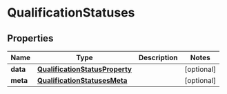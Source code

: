 

# QualificationStatuses


## Properties

| Name | Type | Description | Notes |
|------------ | ------------- | ------------- | -------------|
|**data** | [**QualificationStatusProperty**](QualificationStatusProperty.md) |  |  [optional] |
|**meta** | [**QualificationStatusesMeta**](QualificationStatusesMeta.md) |  |  [optional] |




